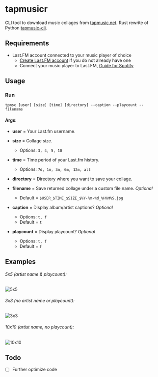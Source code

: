# tapmusicr

CLI tool to download music collages from [tapmusic.net](https://tapmusic.net/). Rust rewrite of Python [tapmusic-cli](https://github.com/atomheartbrother/tapmusic-cli).

## Requirements

-  Last.FM account connected to your music player of choice
   - [Create Last.FM account](https://www.last.fm/home) if you do not already have one
   - Connect your music player to Last.FM, [Guide for Spotify ](https://community.spotify.com/t5/FAQs/How-can-I-connect-Spotify-to-Last-fm/ta-p/4795301)

## Usage
### Run 
`tpmsc [user] [size] [time] [directory] --caption --playcount --filename`

#### Args:
   -  **user** = Your Last.fm username.
   
   -  **size** = Collage size.
      -  Options: `3, 4, 5, 10`

   -  **time** = Time period of your Last.fm history.
      -  Options: `7d, 1m, 3m, 6m, 12m, all`
      
   -  **directory** = Directory where you want to save your collage.

   -  **filename** = Save returned collage under a custom file name. *Optional*
      - Default = `$USER_$TIME_$SIZE_$%Y-%m-%d_%H%M%S.jpg`
         
   -  **caption** = Display album/artist captions? *Optional*
      -  Options: `t, f`
      -  Default = `t`
      
   -  **playcount** = Display playcount? *Optional*
      -  Options: `t, f`
      -  Default = `f`

## Examples
###### 5x5 (artist name & playcount):

![5x5](/images/5x5_playcount.jpg)

###### 3x3 (no artist name or playcount):

![3x3](/images/3x3.jpg)

###### 10x10 (artist name, no playcount):

![10x10](/images/10x10.jpg)

## Todo
- [ ] Further optimize code
